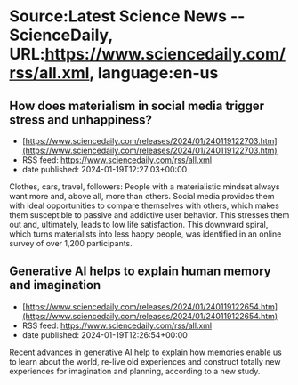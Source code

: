 # Source:Latest Science News -- ScienceDaily, URL:https://www.sciencedaily.com/rss/all.xml, language:en-us

## How does materialism in social media trigger stress and unhappiness?
 - [https://www.sciencedaily.com/releases/2024/01/240119122703.htm](https://www.sciencedaily.com/releases/2024/01/240119122703.htm)
 - RSS feed: https://www.sciencedaily.com/rss/all.xml
 - date published: 2024-01-19T12:27:03+00:00

Clothes, cars, travel, followers: People with a materialistic mindset always want more and, above all, more than others. Social media provides them with ideal opportunities to compare themselves with others, which makes them susceptible to passive and addictive user behavior. This stresses them out and, ultimately, leads to low life satisfaction. This downward spiral, which turns materialists into less happy people, was identified in an online survey of over 1,200 participants.

## Generative AI helps to explain human memory and imagination
 - [https://www.sciencedaily.com/releases/2024/01/240119122654.htm](https://www.sciencedaily.com/releases/2024/01/240119122654.htm)
 - RSS feed: https://www.sciencedaily.com/rss/all.xml
 - date published: 2024-01-19T12:26:54+00:00

Recent advances in generative AI help to explain how memories enable us to learn about the world, re-live old experiences and construct totally new experiences for imagination and planning, according to a new study.

